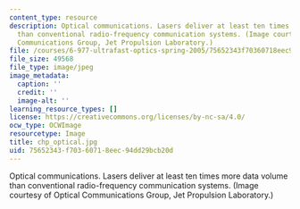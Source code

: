 ```yaml
---
content_type: resource
description: Optical communications. Lasers deliver at least ten times more data volume
  than conventional radio-frequency communication systems. (Image courtesy of Optical
  Communications Group, Jet Propulsion Laboratory.)
file: /courses/6-977-ultrafast-optics-spring-2005/75652343f70360718eec94dd29bcb20d_chp_optical.jpg
file_size: 49568
file_type: image/jpeg
image_metadata:
  caption: ''
  credit: ''
  image-alt: ''
learning_resource_types: []
license: https://creativecommons.org/licenses/by-nc-sa/4.0/
ocw_type: OCWImage
resourcetype: Image
title: chp_optical.jpg
uid: 75652343-f703-6071-8eec-94dd29bcb20d
---
```

Optical communications. Lasers deliver at least ten times more data volume than conventional radio-frequency communication systems. (Image courtesy of Optical Communications Group, Jet Propulsion Laboratory.)